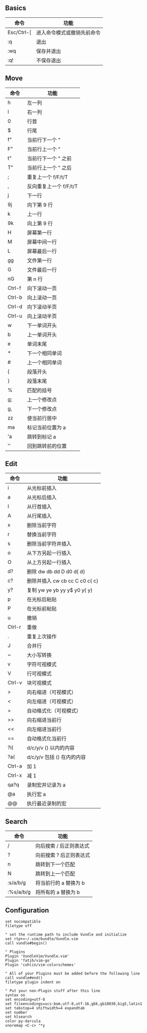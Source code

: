 ## Basics
命令|功能
---|---
Esc/Ctrl-[|进入命令模式或撤销先前命令
:q|退出
:wq|保存并退出
:q!|不保存退出

## Move
命令|功能
---|---
h|左一列
l|右一列
0|行首
\$|行尾
f"|当前行下一个 "
F"|当前行上一个 "
t"|当前行下一个 " 之前
T"|当前行上一个 " 之后
;|重复上一个 f/F/t/T
,|反向重复上一个 f/F/t/T
j|下一行
9j|向下第 9 行
k|上一行
9k|向上第 9 行
H|屏幕第一行
M|屏幕中间一行
L|屏幕最后一行
gg|文件第一行
G|文件最后一行
nG|第 n 行
Ctrl-f|向下滚动一页
Ctrl-b|向上滚动一页
Ctrl-d|向下滚动半页
Ctrl-u|向上滚动半页
w|下一单词开头
b|上一单词开头
e|单词末尾
\*|下一个相同单词
\#|上一个相同单词
{|段落开头
}|段落末尾
%|匹配的括号
g;|上一个修改点
g,|下一个修改点
zz|使当前行居中
ma|标记当前位置为 a
'a|跳转到标记 a
''|回到跳转前的位置

## Edit
命令|功能
---|---
i|从光标前插入
a|从光标后插入
I|从行首插入
A|从行尾插入
x|删除当前字符
r|替换当前字符
s|删除当前字符并插入
o|从下方另起一行插入
O|从上方另起一行插入
d?|删除 dw db dd D d0 d{ d}
c?|删除并插入 cw cb cc C c0 c{ c}
y?|复制 yw ye yb yy y\$ y0 y{ y}
p|在光标后粘贴
P|在光标前粘贴
u|撤销
Ctrl-r|重做
.|重复上次操作
J|合并行
~|大小写转换
v|字符可视模式
V|行可视模式
Ctrl-v|块可视模式
\>|向右缩进（可视模式）
<|向左缩进（可视模式）
=|自动格式化（可视模式）
\>>|向右缩进当前行
<<|向左缩进当前行
==|自动格式化当前行
?i(|d/c/y/v () 以内的内容
?a(|d/c/y/v 包括 () 在内的内容
Ctrl-a|加 1
Ctrl-x|减 1
qa?q|录制宏并记录为 a
@a|执行宏 a
@@|执行最近录制的宏

## Search
命令|功能
---|---
/|向后搜索 / 后正则表达式
?|向前搜索 ? 后正则表达式
n|跳转到下一个匹配
N|跳转到上一个匹配
:s/a/b/g|将当前行的 a 替换为 b
:%s/a/b/g|将所有的 a 替换为 b

## Configuration
```vim
set nocompatible
filetype off

" set the runtime path to include Vundle and initialize
set rtp+=~/.vim/bundle/Vundle.vim
call vundle#begin()

" Plugins
Plugin 'VundleVim/Vundle.vim'
Plugin 'fatih/vim-go'
Plugin 'cohlin/vim-colorschemes'

" All of your Plugins must be added before the following line
call vundle#end()
filetype plugin indent on

" Put your non-Plugin stuff after this line
syntax on
set encoding=utf-8
set fileencodings=ucs-bom,utf-8,utf-16,gbk,gb18030,big5,latin1
set tabstop=4 shiftwidth=4 expandtab
set number
set hlsearch
color py-darcula
vnoremap <C-c> "*y
```

